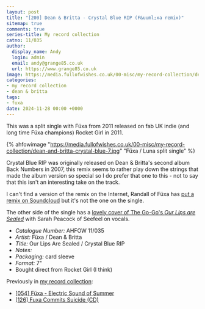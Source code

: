 ```yaml
---
layout: post
title: "[200] Dean & Britta - Crystal Blue RIP (F&uuml;xa remix)"
sitemap: true
comments: true
series-title: My record collection
catno: 11/035
author:
  display_name: Andy
  login: admin
  email: andy@grange85.co.uk
  url: https://www.grange85.co.uk
image: https://media.fullofwishes.co.uk/00-misc/my-record-collection/dean-and-britta-crystal-blue-7.jpg
categories:
- my record collection
- dean & britta
tags:
- fuxa
date: 2024-11-28 00:00 +0000
---
```

This was a split single with F&uuml;xa from 2011 released on fab UK indie (and long time F&uuml;xa champions) Rocket Girl in 2011.

{% ahfowimage "https://media.fullofwishes.co.uk/00-misc/my-record-collection/dean-and-britta-crystal-blue-7.jpg" "F&uuml;xa / Luna split single" %}

Crystal Blue RIP was originally released on Dean & Britta's second album Back Numbers in 2007, this remix seems to rather play down the strings that made the album version so special so I do prefer that one to this - not to say that this isn't an interesting take on the track.

I can't find a version of the remix on the Internet, Randall of F&uuml;xa has [put a remix on Soundcloud](https://soundcloud.com/fuxa/dean-and-britta-crystal-blue-rip-fuxa-remix) but it's not the one on the single.

The other side of the single has a [lovely cover of The Go-Go's _Our Lips are Sealed_](https://fuxa1.bandcamp.com/track/our-lips-are-sealed) with Sarah Peacock of Seefeel on vocals.

 - *Catalogue Number:* AHFOW 11/035
 - *Artist:* F&uuml;xa / Dean & Britta
 - *Title:* Our Lips Are Sealed / Crystal Blue RIP
 - *Notes:* 
 - *Packaging:* card sleeve 
 - *Format:* 7" 
 - Bought direct from Rocket Girl (I think)

Previously in [my record collection](/category/my-record-collection):
 - [[054] Füxa - Electric Sound of Summer](http://moonshot.local:4040/2023/07/24/my-record-collection-054-fuxa-electric-sound-of-summer/)
 - [[126] Fuxa Commits Suicide (CD)](http://moonshot.local:4040/2024/03/25/my-record-collection-121-fuxa-commits-suicide-cd/)


